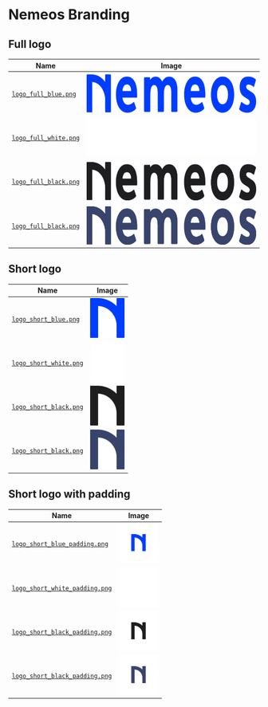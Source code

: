# Nemeos Branding

## Full logo

| Name                                           | Image                                            |
| ---------------------------------------------- | ------------------------------------------------ |
| [`logo_full_blue.png`](./logo_full_blue.png)   | <img src="logo_full_blue.png" height="80px">     |
| [`logo_full_white.png`](./logo_full_white.png) | <img src="logo_full_white.png" height="80px">    |
| [`logo_full_black.png`](./logo_full_black.png) | <img src="logo_full_black.png" height="80px">    |
| [`logo_full_black.png`](./logo_full_black.png) | <img src="logo_full_darkgrey.png" height="80px"> |

## Short logo

| Name                                             | Image                                             |
| ------------------------------------------------ | ------------------------------------------------- |
| [`logo_short_blue.png`](./logo_short_blue.png)   | <img src="logo_short_blue.png" height="80px">     |
| [`logo_short_white.png`](./logo_short_white.png) | <img src="logo_short_white.png" height="80px">    |
| [`logo_short_black.png`](./logo_short_black.png) | <img src="logo_short_black.png" height="80px">    |
| [`logo_short_black.png`](./logo_short_black.png) | <img src="logo_short_darkgrey.png" height="80px"> |

## Short logo with padding

| Name                                                     | Image                                                     |
| -------------------------------------------------------- | --------------------------------------------------------- |
| [`logo_short_blue_padding.png`](./logo_short_blue.png)   | <img src="logo_short_blue_padding.png" height="80px">     |
| [`logo_short_white_padding.png`](./logo_short_white.png) | <img src="logo_short_white_padding.png" height="80px">    |
| [`logo_short_black_padding.png`](./logo_short_black.png) | <img src="logo_short_black_padding.png" height="80px">    |
| [`logo_short_black_padding.png`](./logo_short_black.png) | <img src="logo_short_darkgrey_padding.png" height="80px"> |
